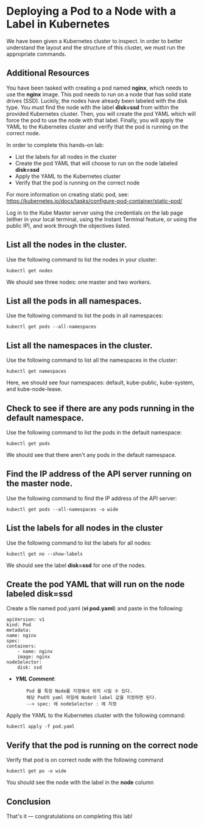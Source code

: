# **Deploying a Pod to a Node with a Label in Kubernetes**

We have been given a Kubernetes cluster to inspect. In order to better understand the layout and the structure of this cluster, we must run the appropriate commands.

## **Additional Resources**
You have been tasked with creating a pod named **nginx**, which needs to use the **nginx** image. This pod needs to run on a node that has solid state drives (SSD). Luckily, the nodes have already been labeled with the disk type. You must find the node with the label **disk=ssd** from within the provided Kubernetes cluster. Then, you will create the pod YAML which will force the pod to use the node with that label. Finally, you will apply the YAML to the Kubernetes cluster and verify that the pod is running on the correct node.

In order to complete this hands-on lab:

- List the labels for all nodes in the cluster
- Create the pod YAML that will choose to run on the node labeled **disk=ssd**
- Apply the YAML to the Kubernetes cluster
- Verify that the pod is running on the correct node

For more information on creating static pod, see: https://kubernetes.io/docs/tasks/configure-pod-container/static-pod/

Log in to the Kube Master server using the credentials on the lab page (either in your local terminal, using the Instant Terminal feature, or using the public IP), and work through the objectives listed.

## **List all the nodes in the cluster.**
Use the following command to list the nodes in your cluster:

    kubectl get nodes
            
We should see three nodes: one master and two workers.

## **List all the pods in all namespaces.**

Use the following command to list the pods in all namespaces:

    kubectl get pods --all-namespaces

## **List all the namespaces in the cluster.**

Use the following command to list all the namespaces in the cluster:

    kubectl get namespaces

Here, we should see four namespaces: default, kube-public, kube-system, and kube-node-lease.

## **Check to see if there are any pods running in the default namespace.**
Use the following command to list the pods in the default namespace:

    kubectl get pods
We should see that there aren't any pods in the default namespace.

## **Find the IP address of the API server running on the master node.**

Use the following command to find the IP address of the API server:

    kubectl get pods --all-namespaces -o wide

## **List the labels for all nodes in the cluster**
Use the following command to list the labels for all nodes:

    kubectl get no --show-labels

We should see the label **disk=ssd** for one of the nodes.

## **Create the pod YAML that will run on the node labeled disk=ssd**
Create a file named pod.yaml (**vi pod.yaml**) and paste in the following:

    apiVersion: v1
    kind: Pod
    metadata:
    name: nginx
    spec:
    containers:
        - name: nginx
        image: nginx
    nodeSelector:
        disk: ssd

-   ***YML Comment***: 

            Pod 를 특정 Node를 지정해서 위치 시킬 수 있다.
            해당 Pod의 yaml 파일에 Node의 label 값을 지정하면 된다.
            --> spec: 에 nodeSelector : 에 지정


Apply the YAML to the Kubernetes cluster with the following command:

    kubectl apply -f pod.yaml

## **Verify that the pod is running on the correct node**

Verify that pod is on correct node with the following command

    kubectl get po -o wide

You should see the node with the label in the **node** column

## **Conclusion**
That's it — congratulations on completing this lab!
